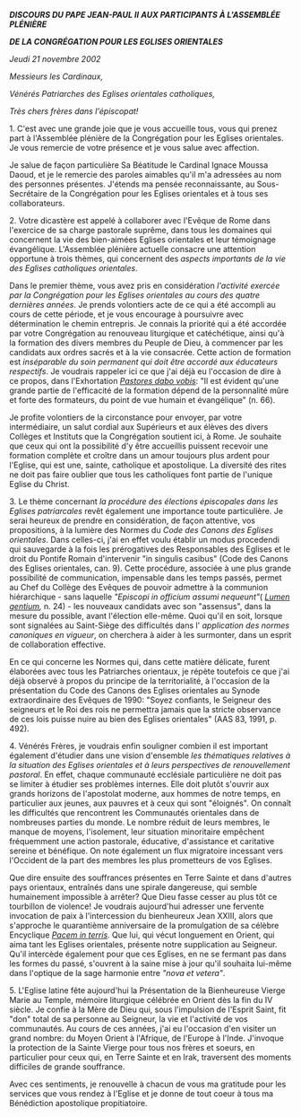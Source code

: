 ***DISCOURS DU PAPE JEAN-PAUL II*** ***AUX PARTICIPANTS À L'ASSEMBLÉE PLÉNIÈRE***

***DE LA CONGRÉGATION POUR LES EGLISES ORIENTALES***

*Jeudi 21 novembre 2002*

*Messieurs les Cardinaux,*

*Vénérés Patriarches des Eglises orientales catholiques,*

*Très chers frères dans l'épiscopat!*

1\. C'est avec une grande joie que je vous accueille tous, vous qui prenez part à l'Assemblée plénière de la Congrégation pour les Eglises orientales. Je vous remercie de votre présence et je vous salue avec affection.

Je salue de façon particulière Sa Béatitude le Cardinal Ignace Moussa Daoud, et je le remercie des paroles aimables qu'il m'a adressées au nom des personnes présentes. J'étends ma pensée reconnaissante, au Sous-Secrétaire de la Congrégation pour les Eglises orientales et à tous ses collaborateurs.

2\. Votre dicastère est appelé à collaborer avec l'Evêque de Rome dans l'exercice de sa charge pastorale suprême, dans tous les domaines qui concernent la vie des bien-aimées Eglises orientales et leur témoignage évangélique. L'Assemblée plénière actuelle consacre une attention opportune à trois thèmes, qui concernent des *aspects importants de la vie des Eglises catholiques orientales*.

Dans le premier thème, vous avez pris en considération *l'activité exercée par la Congrégation pour les Eglises orientales au cours des quatre dernières années*. Je prends volontiers acte de ce qui a été accompli au cours de cette période, et je vous encourage à poursuivre avec détermination le chemin entrepris. Je connais la priorité qui a été accordée par votre Congrégation au renouveau liturgique et catéchétique, ainsi qu'à la formation des divers membres du Peuple de Dieu, à commencer par les candidats aux ordres sacrés et à la vie consacrée. Cette action de formation est *inséparable du soin permanent qui doit être accordé aux éducateurs respectifs*. Je voudrais rappeler ici ce que j'ai déjà eu l'occasion de dire à ce propos, dans l'Exhortation *[Pastores dabo vobis](/content/john-paul-ii/fr/apost_exhortations/documents/hf_jp-ii_exh_25031992_pastores-dabo-vobis.html)*: "Il est évident qu'une grande partie de l'efficacité de la formation dépend de la personnalité mûre et forte des formateurs, du point de vue humain et évangélique" (n. 66).

Je profite volontiers de la circonstance pour envoyer, par votre intermédiaire, un salut cordial aux Supérieurs et aux élèves des divers Collèges et Instituts que la Congrégation soutient ici, à Rome. Je souhaite que ceux qui ont la possibilité d'y être accueillis puissent recevoir une formation complète et croître dans un amour toujours plus ardent pour l'Eglise, qui est une, sainte, catholique et apostolique. La diversité des rites ne doit pas faire oublier que tous les catholiques font partie de l'unique Eglise du Christ.

3\. Le thème concernant *la procédure des élections épiscopales dans les Eglises patriarcales* revêt également une importance toute particulière. Je serai heureux de prendre en considération, de façon attentive, vos propositions, à la lumière des Normes du *Code des Canons des Eglises orientales*. Dans celles-ci, j'ai en effet voulu établir un modus procedendi qui sauvegarde à la fois les prérogatives des Responsables des Eglises et le droit du Pontife Romain d'intervenir "in singulis casibus" (Code des Canons des Eglises orientales, can. 9). Cette procédure, associée à une plus grande possibilité de communication, impensable dans les temps passés, permet au Chef du Collège des Evêques de pouvoir admettre à la communion hiérarchique - sans laquelle *"Episcopi in officium assumi nequeunt"*( *[Lumen gentium](http://localhost/archive/hist_councils/ii_vatican_council/documents/vat-ii_const_19641121_lumen-gentium_fr.html),* n. 24) - les nouveaux candidats avec son "assensus", dans la mesure du possible, avant l'élection elle-même. Quoi qu'il en soit, lorsque sont signalées au Saint-Siège des difficultés dans l' *application des normes canoniques en vigueur*, on cherchera à aider à les surmonter, dans un esprit de collaboration effective.

En ce qui concerne les Normes qui, dans cette matière délicate, furent élaborées avec tous les Patriarches orientaux, je répète toutefois ce que j'ai déjà observé à propos du principe de la territorialité, à l'occasion de la présentation du Code des Canons des Eglises orientales au Synode extraordinaire des Evêques de 1990: "Soyez confiants, le Seigneur des seigneurs et le Roi des rois ne permettra jamais que la stricte observance de ces lois puisse nuire au bien des Eglises orientales" (AAS 83, 1991, p. 492).

4\. Vénérés Frères, je voudrais enfin souligner combien il est important également d'étudier dans une vision d'ensemble *les thématiques relatives à la situation des Eglises orientales et à leurs perspectives de renouvellement pastoral*. En effet, chaque communauté ecclésiale particulière ne doit pas se limiter à étudier ses problèmes internes. Elle doit plutôt s'ouvrir aux grands horizons de l'apostolat moderne, aux hommes de notre temps, en particulier aux jeunes, aux pauvres et à ceux qui sont "éloignés". On connaît les difficultés que rencontrent les Communautés orientales dans de nombreuses parties du monde. Le nombre réduit de leurs membres, le manque de moyens, l'isolement, leur situation minoritaire empêchent fréquemment une action pastorale, éducative, d'assistance et caritative sereine et bénéfique. On note également un flux migratoire incessant vers l'Occident de la part des membres les plus prometteurs de vos Eglises.

Que dire ensuite des souffrances présentes en Terre Sainte et dans d'autres pays orientaux, entraînés dans une spirale dangereuse, qui semble humainement impossible à arrêter? Que Dieu fasse cesser au plus tôt ce tourbillon de violence! Je voudrais aujourd'hui adresser une fervente invocation de paix à l'intercession du bienheureux Jean XXIII, alors que s'approche le quarantième anniversaire de la promulgation de sa célèbre Encyclique *[Pacem in terris](/content/john-xxiii/fr/encyclicals/documents/hf_j-xxiii_enc_11041963_pacem.html)*. Que lui, qui vécut longuement en Orient, qui aima tant les Eglises orientales, présente notre supplication au Seigneur. Qu'il intercède également pour que ces Eglises, en ne se fermant pas dans les formes du passé, s'ouvrent à la saine mise à jour qu'il souhaita lui-même dans l'optique de la sage harmonie entre *"nova et vetera"*.

5\. L'Eglise latine fête aujourd'hui la Présentation de la Bienheureuse Vierge Marie au Temple, mémoire liturgique célébrée en Orient dès la fin du IV siècle. Je confie à la Mère de Dieu qui, sous l'impulsion de l'Esprit Saint, fit "don" total de sa personne au Seigneur, la vie et l'activité de vos communautés. Au cours de ces années, j'ai eu l'occasion d'en visiter un grand nombre: du Moyen Orient à l'Afrique, de l'Europe à l'Inde. J'invoque la protection de la Sainte Vierge pour tous nos frères et soeurs, en particulier pour ceux qui, en Terre Sainte et en Irak, traversent des moments difficiles de grande souffrance.

Avec ces sentiments, je renouvelle à chacun de vous ma gratitude pour les services que vous rendez à l'Eglise et je donne de tout coeur à tous ma Bénédiction apostolique propitiatoire.